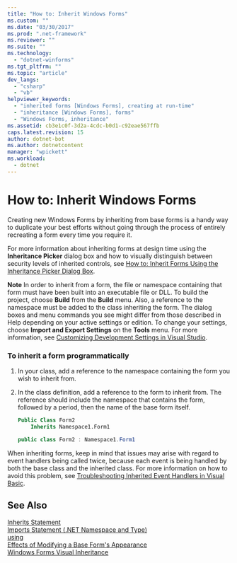 ```yaml
---
title: "How to: Inherit Windows Forms"
ms.custom: ""
ms.date: "03/30/2017"
ms.prod: ".net-framework"
ms.reviewer: ""
ms.suite: ""
ms.technology: 
  - "dotnet-winforms"
ms.tgt_pltfrm: ""
ms.topic: "article"
dev_langs: 
  - "csharp"
  - "vb"
helpviewer_keywords: 
  - "inherited forms [Windows Forms], creating at run-time"
  - "inheritance [Windows Forms], forms"
  - "Windows Forms, inheritance"
ms.assetid: cb3e1c0f-3d2a-4cdc-b0d1-c92eae567ffb
caps.latest.revision: 15
author: dotnet-bot
ms.author: dotnetcontent
manager: "wpickett"
ms.workload: 
  - dotnet
---
```

# How to: Inherit Windows Forms
Creating new Windows Forms by inheriting from base forms is a handy way to duplicate your best efforts without going through the process of entirely recreating a form every time you require it.  
  
 For more information about inheriting forms at design time using the **Inheritance Picker** dialog box and how to visually distinguish between security levels of inherited controls, see [How to: Inherit Forms Using the Inheritance Picker Dialog Box](../../../../docs/framework/winforms/advanced/how-to-inherit-forms-using-the-inheritance-picker-dialog-box.md).  
  
 **Note** In order to inherit from a form, the file or namespace containing that form must have been built into an executable file or DLL. To build the project, choose **Build** from the **Build** menu. Also, a reference to the namespace must be added to the class inheriting the form. The dialog boxes and menu commands you see might differ from those described in Help depending on your active settings or edition. To change your settings, choose **Import and Export Settings** on the **Tools** menu. For more information, see [Customizing Development Settings in Visual Studio](http://msdn.microsoft.com/library/22c4debb-4e31-47a8-8f19-16f328d7dcd3).  
  
### To inherit a form programmatically  
  
1.  In your class, add a reference to the namespace containing the form you wish to inherit from.  
  
2.  In the class definition, add a reference to the form to inherit from. The reference should include the namespace that contains the form, followed by a period, then the name of the base form itself.  
  
    ```vb  
    Public Class Form2  
        Inherits Namespace1.Form1  
    ```  
  
    ```csharp  
    public class Form2 : Namespace1.Form1  
    ```  
  
 When inheriting forms, keep in mind that issues may arise with regard to event handlers being called twice, because each event is being handled by both the base class and the inherited class. For more information on how to avoid this problem, see [Troubleshooting Inherited Event Handlers in Visual Basic](~/docs/visual-basic/programming-guide/language-features/events/troubleshooting-inherited-event-handlers.md).  
  
## See Also  
 [Inherits Statement](~/docs/visual-basic/language-reference/statements/inherits-statement.md)  
 [Imports Statement (.NET Namespace and Type)](~/docs/visual-basic/language-reference/statements/imports-statement-net-namespace-and-type.md)  
 [using](~/docs/csharp/language-reference/keywords/using.md)  
 [Effects of Modifying a Base Form's Appearance](../../../../docs/framework/winforms/advanced/effects-of-modifying-base-form-appearance.md)  
 [Windows Forms Visual Inheritance](../../../../docs/framework/winforms/advanced/windows-forms-visual-inheritance.md)
